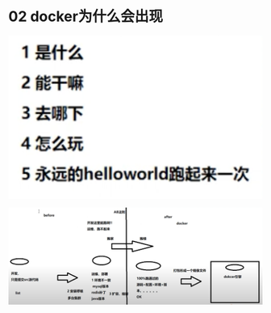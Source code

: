 # 02 docker为什么会出现

![alt text](./images/02_a_study_process.png)

![alt text](./images/02_b_ab_rule.png)